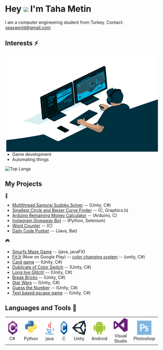 # Hey <img src="https://media.giphy.com/media/hvRJCLFzcasrR4ia7z/giphy.gif" width="25px">  I'm Taha Metin 
I am a computer engineering student from Turkey.  Contact: yeasworld@gmail.com
  
## Interests ⚡ ##
 <img align="right" alt="GIF" src="https://github.com/TahaMetin/TahaMetin/blob/main/code.gif" width="500" height="320" />
 
- Game development  
- Automating things

![Top Langs](https://github-readme-stats.vercel.app/api/top-langs/?username=TahaMetin&theme=tokyonight&hide=shaderlab,HLSL)


## My Projects 
🎯
- [Multithread Samurai Sudoku Solver](https://github.com/TahaMetin/Samurai-Sudoku-Solver-With-Threads) -- (Unity, C#)
- [Smallest Circle and Beizer Curve Finder](https://github.com/TahaMetin/Smallest-circle-problem) -- (C, Graphics.h)
- [Arduino Remaining Money Calculator](https://github.com/TahaMetin/remaining-money-calculator-para-ustu-hesaplayici-) -- (Arduino, C)
- [Instagram Giveaway Bot](https://github.com/TahaMetin/Instagram-Cekilis-Botu) -- (Python, Selenium)
- [Word Counter](https://github.com/TahaMetin/Word-Counter) -- (C)
- [Daily Code Pusher](https://github.com/TahaMetin/Daily-Code-Pusher/blob/main/README.md) -- (Java, Bat)

🎮
- [Smurfs Maze Game](https://github.com/TahaMetin/Smurfs-Maze-Game) -- (java, javaFX)
- [Fit It](https://play.google.com/store/apps/details?id=com.YeasWorld.FitIt) (Now on Google Play) -- [color changing system](https://github.com/TahaMetin/Slightly-Color-Changing-System) -- (unity, C#) 
- [Card game](https://github.com/TahaMetin/Card-Game-with-unity) -- (Unity, C#)
- [Dublicate of Color Switch](https://github.com/TahaMetin/Switch-Color) -- (Unity, C#)
- [Long live Glitch!](https://github.com/TahaMetin/Long-Live-Glitch-) -- (Unity, C#)
- [Break Bricks](https://github.com/TahaMetin/Block-Breaker) -- (Unity, C#) 
- [Star Wars](https://github.com/TahaMetin/Star-Wars-But-not-the-populer-one) --  (Unity, C#)
- [Guess the Number](https://github.com/TahaMetin/Gues-The-Number) --  (Unity, C#)
- [Text based escape game](https://github.com/TahaMetin/Text-based-Unity-Game) --  (Unity, C#)

## Languages and Tools 🧰
<table>
  <tr>
    <td align="center" width="96">
      <a href="#macropower-tech">
        <img src="https://github.com/TahaMetin/TahaMetin/blob/main/pictures/csharp-original.svg" width="48" height="48" alt="C#" />
      </a>
      <br>C#&nbsp;
    </td>
    <td align="center" width="96">
      <a href="#macropower-tech">
        <img src="https://github.com/TahaMetin/TahaMetin/blob/main/pictures/python-original.svg" width="48" height="48" alt="Python" />
      </a>
      <br>Python
    </td>
    <td align="center" width="96">
      <a href="#macropower-tech">
        <img src="https://github.com/TahaMetin/TahaMetin/blob/main/pictures/java-original.svg" width="48" height="48" alt="Java" />
      </a>
      <br>java
    </td>
    <td align="center" width="96">
      <a href="#macropower-tech">
        <img src="https://github.com/TahaMetin/TahaMetin/blob/main/pictures/c-original.svg" width="48" height="48" alt="C" />
      </a>
      <br>C
    </td>
    <td align="center" width="96">
      <a href="#macropower-tech">
        <img src="https://github.com/TahaMetin/TahaMetin/blob/main/pictures/unity.png" width="48" height="48" alt="Unity" />
      </a>
      <br>Unity
    </td>
    <td align="center" width="96">
      <a href="#macropower-tech">
        <img src="https://github.com/TahaMetin/TahaMetin/blob/main/pictures/android-original.svg" width="48" height="48" alt="Android" />
      </a>
      <br>Android
    </td>
    <td align="center" width="96">
      <a href="#macropower-tech" >
        <img src="https://github.com/TahaMetin/TahaMetin/blob/main/pictures/visualstudio-plain.svg" width="48" height="48" alt="Visual Stuido" />
      </a>
      <br>Visual Studio
    </td>
    <td align="center" width="96">
      <a href="#macropower-tech" >
        <img src="https://github.com/TahaMetin/TahaMetin/blob/main/pictures/photoshop-plain.svg" width="48" height="48" alt="Photoshop" />
      </a>
      <br>Photoshop
    </td>
  </tr>
</table>


